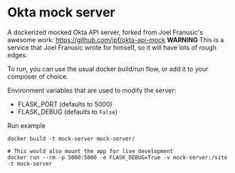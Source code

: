 Okta mock server
===============

A dockerized mocked Okta API server, forked from Joel Franusic's awesome work: https://github.com/jpf/okta-api-mock
**WARNING** This is a service that Joel Franusic wrote for himself, so it will have lots of rough edges.

To run, you can use the usual docker build/run flow, or add it to your composer of choice.

Environment variables that are used to modify the server:
* FLASK_PORT (defaults to 5000)
* FLASK_DEBUG (defaults to `False`)

Run example
```
docker build -t mock-server mock-server/

# This would also mount the app for live development
docker run --rm -p 5000:5000 -e FLASK_DEBUG=True -v mock-server:/site   -t mock-server
```
